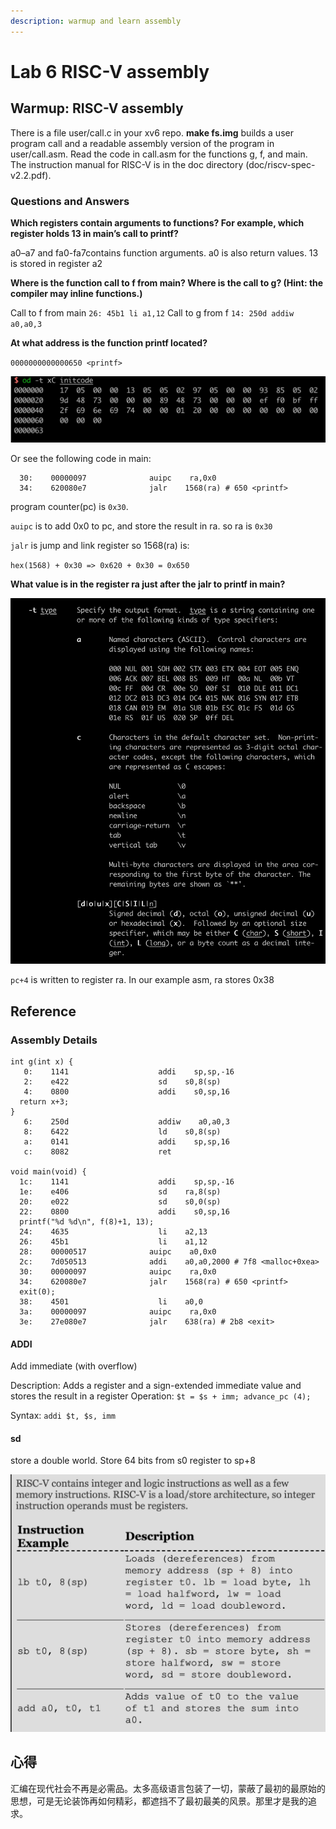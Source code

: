 ```yaml
---
description: warmup and learn assembly
---
```


# Lab 6 RISC-V assembly

## Warmup: RISC-V assembly 

There is a file user/call.c in your xv6 repo. **make fs.img** builds a user program call and a readable assembly version of the program in user/call.asm. Read the code in call.asm for the functions g, f, and main. The instruction manual for RISC-V is in the doc directory \(doc/riscv-spec-v2.2.pdf\).

### Questions and Answers

**Which registers contain arguments to functions? For example, which register holds 13 in main’s call to printf?** 

a0–a7 and fa0-fa7contains function arguments. a0 is also return values. 13 is stored in register a2

**Where is the function call to f from main? Where is the call to g? \(Hint: the compiler may inline functions.\)** 

Call to f from main `26: 45b1 li a1,12` Call to g from f `14: 250d addiw a0,a0,3`

**At what address is the function printf located?** 

`0000000000000650 <printf>` 

![](../.gitbook/assets/image%20%2825%29.png)

Or see the following code in main:

```text
  30:    00000097              auipc    ra,0x0
  34:    620080e7              jalr    1568(ra) # 650 <printf>
```

program counter\(pc\) is `0x30`. 

`auipc` is to add 0x0 to pc, and store the result in ra. so ra is `0x30` 

`jalr` is jump and link register so 1568\(ra\) is: 

`hex(1568) + 0x30 => 0x620 + 0x30 = 0x650`

**What value is in the register ra just after the jalr to printf in main?**

![](../.gitbook/assets/image%20%2820%29.png)

`pc+4` is written to register ra. In our example asm, ra stores 0x38

## Reference

### Assembly Details

```text
int g(int x) {
   0:    1141                    addi    sp,sp,-16
   2:    e422                    sd    s0,8(sp)
   4:    0800                    addi    s0,sp,16
  return x+3;
}
   6:    250d                    addiw    a0,a0,3
   8:    6422                    ld    s0,8(sp)
   a:    0141                    addi    sp,sp,16
   c:    8082                    ret

void main(void) {
  1c:    1141                    addi    sp,sp,-16
  1e:    e406                    sd    ra,8(sp)
  20:    e022                    sd    s0,0(sp)
  22:    0800                    addi    s0,sp,16
  printf("%d %d\n", f(8)+1, 13);
  24:    4635                    li    a2,13
  26:    45b1                    li    a1,12
  28:    00000517              auipc    a0,0x0
  2c:    7d050513              addi    a0,a0,2000 # 7f8 <malloc+0xea>
  30:    00000097              auipc    ra,0x0
  34:    620080e7              jalr    1568(ra) # 650 <printf>
  exit(0);
  38:    4501                    li    a0,0
  3a:    00000097              auipc    ra,0x0
  3e:    27e080e7              jalr    638(ra) # 2b8 <exit>
```

#### ADDI

Add immediate \(with overflow\) 

Description: Adds a register and a sign-extended immediate value and stores the result in a register Operation: `$t = $s + imm; advance_pc (4);` 

Syntax: `addi $t, $s, imm`

#### sd

store a double world. Store 64 bits from s0 register to sp+8

![](../.gitbook/assets/image%20%2834%29.png)

## 心得

汇编在现代社会不再是必需品。太多高级语言包装了一切，蒙蔽了最初的最原始的思想，可是无论装饰再如何精彩，都遮挡不了最初最美的风景。那里才是我的追求。

